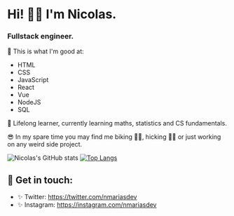 # Hi! 👋🏼 I'm Nicolas. 

###  Fullstack engineer. 

🔬 This is what I'm good at:
* HTML
* CSS
* JavaScript
* React
* Vue
* NodeJS
* SQL

🧠 Lifelong learner, currently learning maths, statistics and CS fundamentals.

😎 In my spare time you may find me biking 🚴🏻, hicking 🧗‍♂️ or just working on any weird side project.


![Nicolas's GitHub stats](https://github-readme-stats.vercel.app/api?username=narias1999&hide=contribs,prs&theme=buefy&show_icons=true) [![Top Langs](https://github-readme-stats.vercel.app/api/top-langs/?username=narias1999&layout=compact&theme=buefy)](https://github.com/narias1999/github-readme-stats)


## 🖤 Get in touch: 
* ✨ Twitter: https://twitter.com/nmariasdev
* ✨ Instagram: https://instagram.com/nmariasdev

<!--
**Narias1999/narias1999** is a ✨ _special_ ✨ repository because its `README.md` (this file) appears on your GitHub profile.
